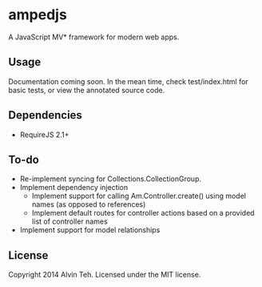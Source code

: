 ampedjs
=========

A JavaScript MV* framework for modern web apps.

Usage
-------

Documentation coming soon. In the mean time, check test/index.html for basic tests, or view the annotated source code.

Dependencies
-------

* RequireJS 2.1+

To-do
-------

* Re-implement syncing for Collections.CollectionGroup.
* Implement dependency injection
  * Implement support for calling Am.Controller.create() using model names (as opposed to references)
  * Implement default routes for controller actions based on a provided list of controller names
* Implement support for model relationships

License
-------
Copyright 2014 Alvin Teh.
Licensed under the MIT license.
